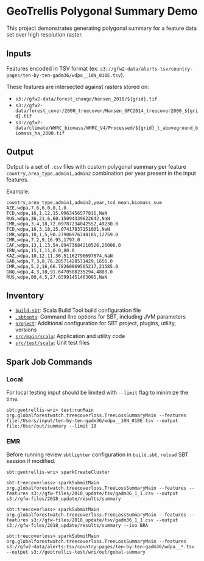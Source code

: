# GeoTrellis Polygonal Summary Demo

This project demonstrates generating polygonal summary for a feature data set over high resolution raster.

## Inputs

Features encoded in TSV format (ex: `s3://gfw2-data/alerts-tsv/country-pages/ten-by-ten-gadm36/wdpa__10N_010E.tsv`).

These features are intersected against rasters stored on:


  - `s3://gfw2-data/forest_change/hansen_2018/${grid}.tif`
  - `s3://gfw2-data/forest_cover/2000_treecover/Hansen_GFC2014_treecover2000_${grid}.tif`
  - `s3://gfw2-data/climate/WHRC_biomass/WHRC_V4/Processed/${grid}_t_aboveground_biomass_ha_2000.tif`

## Output

Output is a set of `.csv` files with custom polygonal summary per feature `country,area_type,admin1,admin2` combination per year present in the input features.

Example:
```
country,area_type,admin1,admin2,year,tcd_mean,biomass_sum
AZE,wdpa,7,6,6,0.0,1.0
TCD,wdpa,16,1,12,15.9963456577816,NaN
RUS,wdpa,36,21,6,60.15094339622642,NaN
CMR,wdpa,3,4,18,72.09787234042552,49230.0
TCD,wdpa,16,3,18,15.07417837151001,NaN
CMR,wdpa,10,1,5,90.27906976744185,12759.0
CMR,wdpa,7,2,9,16.95,1797.0
CAF,wdpa,13,1,13,54.89473684210526,26006.0
IRN,wdpa,15,1,11,0.0,80.0
KAZ,wdpa,10,12,11,36.51162790697674,NaN
GAB,wdpa,7,3,8,76.28571428571429,1656.0
CMR,wdpa,5,2,16,66.78260869565217,21585.0
GNQ,wdpa,4,3,10,91.6470588235294,4883.0
RUS,wdpa,80,4,5,27.65991451403085,NaN
```

## Inventory

- [`build.sbt`](build.sbt): Scala Build Tool build configuration file
- [`.sbtopts`](.sbtopts): Command line options for SBT, including JVM parameters
- [`project`](project): Additional configuration for SBT project, plugins, utility, versions
- [`src/main/scala`](src/main/scala): Application and utility code
- [`src/test/scala`](src/test/scala): Unit test files

## Spark Job Commands

### Local

For local testing input should be limited with `--limit` flag to minimize the time.

```
sbt:geotrellis-wri> test:runMain org.globalforestwatch.treecoverloss.TreeLossSummaryMain --features file:/Users/input/ten-by-ten-gadm36/wdpa__10N_010E.tsv --output file:/User/out/summary --limit 10
```

### EMR

Before running review `sbtlighter` configuration in `build.sbt`, `reload` SBT session if modified.

```
sbt:geotrellis-wri> sparkCreateCluster

sbt:treecoverloss> sparkSubmitMain org.globalforestwatch.treecoverloss.TreeLossSummaryMain --features --features s3://gfw-files/2018_update/tsv/gadm36_1_1.csv --output s3://gfw-files/2018_update/results/summary

sbt:treecoverloss> sparkSubmitMain org.globalforestwatch.treecoverloss.TreeLossSummaryMain --features --features s3://gfw-files/2018_update/tsv/gadm36_1_1.csv --output s3://gfw-files/2018_update/results/summary --iso BRA

sbt:treecoverloss> sparkSubmitMain org.globalforestwatch.treecoverloss.TreeLossSummaryMain --features s3://gfw2-data/alerts-tsv/country-pages/ten-by-ten-gadm36/wdpa__*.tsv --output s3://geotrellis-test/wri/out/gobal-summary
```